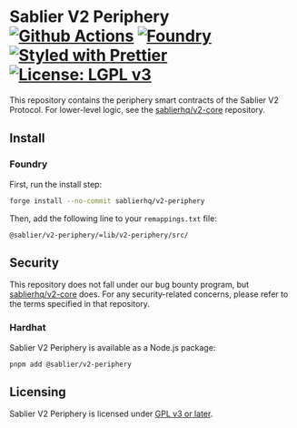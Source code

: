 # Sablier V2 Periphery [![Github Actions][gha-badge]][gha] [![Foundry][foundry-badge]][foundry] [![Styled with Prettier][prettier-badge]][prettier] [![License: LGPL v3][license-badge]][license]

[gha]: https://github.com/sablierhq/v2-periphery/actions
[gha-badge]: https://github.com/sablierhq/v2-periphery/actions/workflows/ci.yml/badge.svg
[foundry]: https://getfoundry.sh/
[foundry-badge]: https://img.shields.io/badge/Built%20with-Foundry-FFDB1C.svg
[prettier]: https://prettier.io
[prettier-badge]: https://img.shields.io/badge/Code_Style-Prettier-ff69b4.svg
[license]: https://www.gnu.org/licenses/lgpl-3.0
[license-badge]: https://img.shields.io/badge/License-LGPL_v3-blue.svg

This repository contains the periphery smart contracts of the Sablier V2 Protocol. For lower-level logic, see the
[sablierhq/v2-core](https://github.com/sablierhq/v2-core) repository.

## Install

### Foundry

First, run the install step:

```sh
forge install --no-commit sablierhq/v2-periphery
```

Then, add the following line to your `remappings.txt` file:

```text
@sablier/v2-periphery/=lib/v2-periphery/src/
```

## Security

This repository does not fall under our bug bounty program, but
[sablierhq/v2-core](https://github.com/sablierhq/v2-core) does. For any security-related concerns, please refer to the
terms specified in that repository.

### Hardhat

Sablier V2 Periphery is available as a Node.js package:

```shell
pnpm add @sablier/v2-periphery
```

## Licensing

Sablier V2 Periphery is licensed under [GPL v3 or later](./LICENSE.md).

